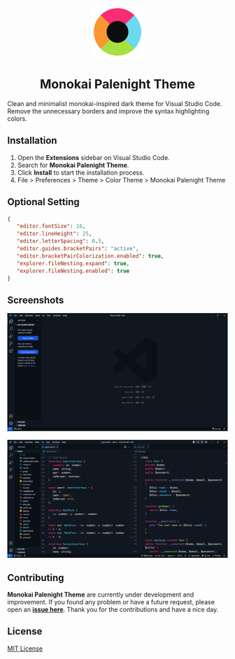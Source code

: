 <p align="center">
    <img src="./assets/logo.png" width="120" height="120">
    <h1 align="center">Monokai Palenight Theme</h1>
</p>

Clean and minimalist monokai-inspired dark theme for Visual Studio Code.
Remove the unnecessary borders and improve the syntax highlighting colors.

## Installation

1. Open the **Extensions** sidebar on Visual Studio Code.
2. Search for **Monokai Palenight Theme**.
3. Click **Install** to start the installation process.
4. File > Preferences > Theme > Color Theme > Monokai Palenight Theme

## Optional Setting

```json
{
   "editor.fontSize": 16,
   "editor.lineHeight": 25,
   "editor.letterSpacing": 0.5,
   "editor.guides.bracketPairs": "active",
   "editor.bracketPairColorization.enabled": true,
   "explorer.fileNesting.expand": true,
   "explorer.fileNesting.enabled": true
}
```

## Screenshots

![Monokai Palenight Theme](./assets/screenshot.png)
<br><br>
![Monokai Palenight Theme](./assets/example.png)

## Contributing

**Monokai Palenight Theme** are currently under development and improvement.
If you found any problem or have a future request, please open an
[**issue here**](https://github.com/syahrizaldev/monokai-palenight/issues).
Thank you for the contributions and have a nice day.

## License

[MIT License](./license)

